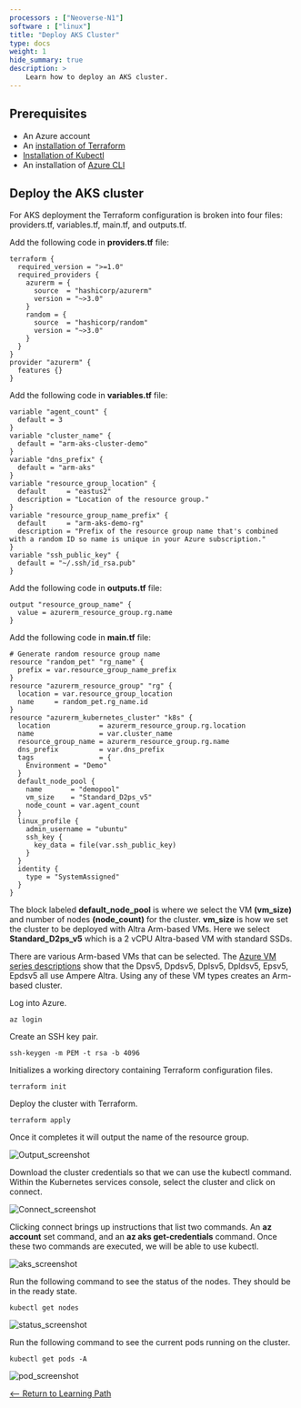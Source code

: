 ```yaml
---
processors : ["Neoverse-N1"]
software : ["linux"]
title: "Deploy AKS Cluster"
type: docs
weight: 1
hide_summary: true
description: >
    Learn how to deploy an AKS cluster.
---
```


## Prerequisites

* An Azure account
* An [installation of Terraform](https://www.terraform.io/downloads)
* [Installation of Kubectl](https://kubernetes.io/docs/tasks/tools/)
* An installation of [Azure CLI](https://learn.microsoft.com/en-us/cli/azure/install-azure-cli-linux?pivots=apt)

## Deploy the AKS cluster

For AKS deployment the Terraform configuration is broken into four files: providers.tf, variables.tf, main.tf, and outputs.tf.

Add the following code in **providers.tf** file:

```console
terraform {
  required_version = ">=1.0"
  required_providers {
    azurerm = {
      source  = "hashicorp/azurerm"
      version = "~>3.0"
    }
    random = {
      source  = "hashicorp/random"
      version = "~>3.0"
    }
  }
}
provider "azurerm" {
  features {}
}
```

Add the following code in **variables.tf** file:

```console
variable "agent_count" {
  default = 3
}
variable "cluster_name" {
  default = "arm-aks-cluster-demo"
}
variable "dns_prefix" {
  default = "arm-aks"
}
variable "resource_group_location" {
  default     = "eastus2"
  description = "Location of the resource group."
}
variable "resource_group_name_prefix" {
  default     = "arm-aks-demo-rg"
  description = "Prefix of the resource group name that's combined with a random ID so name is unique in your Azure subscription."
}
variable "ssh_public_key" {
  default = "~/.ssh/id_rsa.pub"
}
```

Add the following code in **outputs.tf** file:

```console
output "resource_group_name" {
  value = azurerm_resource_group.rg.name
}
```

Add the following code in **main.tf** file:

```console
# Generate random resource group name
resource "random_pet" "rg_name" {
  prefix = var.resource_group_name_prefix
}
resource "azurerm_resource_group" "rg" {
  location = var.resource_group_location
  name     = random_pet.rg_name.id
}
resource "azurerm_kubernetes_cluster" "k8s" {
  location            = azurerm_resource_group.rg.location
  name                = var.cluster_name
  resource_group_name = azurerm_resource_group.rg.name
  dns_prefix          = var.dns_prefix
  tags                = {
    Environment = "Demo"
  }
  default_node_pool {
    name       = "demopool"
    vm_size    = "Standard_D2ps_v5"
    node_count = var.agent_count
  }
  linux_profile {
    admin_username = "ubuntu"
    ssh_key {
      key_data = file(var.ssh_public_key)
    }
  }
  identity {
    type = "SystemAssigned"
  }
}
```

The block labeled **default_node_pool** is where we select the VM **(vm_size)** and number of nodes **(node_count)** for the cluster. **vm_size** is how we set the cluster to be deployed with Altra Arm-based VMs. Here we select **Standard_D2ps_v5** which is a 2 vCPU Altra-based VM with standard SSDs.

There are various Arm-based VMs that can be selected. The [Azure VM series descriptions](https://azure.microsoft.com/en-us/pricing/details/virtual-machines/series/) show that the Dpsv5, Dpdsv5, Dplsv5, Dpldsv5, Epsv5, Epdsv5 all use Ampere Altra. Using any of these VM types creates an Arm-based cluster.

Log into Azure.

```console
az login
```

Create an SSH key pair.

```console
ssh-keygen -m PEM -t rsa -b 4096
```

Initializes a working directory containing Terraform configuration files.

```console
terraform init
```

Deploy the cluster with Terraform.

```console
terraform apply
```
Once it completes it will output the name of the resource group. 

![Output_screenshot](https://user-images.githubusercontent.com/67620689/201339586-c2d12941-a24f-4ca7-9418-c8475834abc7.PNG)

Download the cluster credentials so that we can use the kubectl command. Within the Kubernetes services console, select the cluster and click on connect.

![Connect_screenshot](https://user-images.githubusercontent.com/67620689/201339809-5bc576c8-d945-431f-ab0b-f0b426b1edec.PNG)

Clicking connect brings up instructions that list two commands. An **az account** set command, and an **az aks get-credentials** command. Once these two commands are executed, we will be able to use kubectl.

![aks_screenshot](https://user-images.githubusercontent.com/67620689/201339840-5d3a414b-e944-4a3e-96a5-bbbe7a3b13f3.PNG)

Run the following command to see the status of the nodes. They should be in the ready state.

```console
kubectl get nodes
```

![status_screenshot](https://user-images.githubusercontent.com/67620689/200743934-20374d3f-21af-4f4e-893c-154bbae573d8.PNG)

Run the following command to see the current pods running on the cluster.

```console
kubectl get pods -A
```

![pod_screenshot](https://user-images.githubusercontent.com/67620689/200744042-582be388-fabb-4c86-a983-af230f3806f0.PNG)

[<-- Return to Learning Path](/content/en/cloud/aks/#sections)

